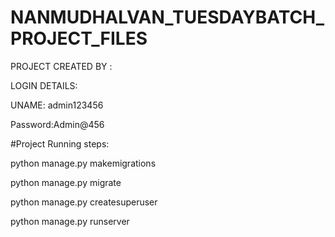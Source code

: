 # NANMUDHALVAN_TUESDAYBATCH_PROJECT_FILES

PROJECT CREATED BY : 



LOGIN DETAILS:


UNAME: admin123456


Password:Admin@456




#Project Running steps:

python manage.py makemigrations

python manage.py migrate

python manage.py createsuperuser

python manage.py runserver
